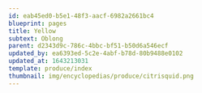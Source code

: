 ```yaml
---
id: eab45ed0-b5e1-48f3-aacf-6982a2661bc4
blueprint: pages
title: Yellow
subtext: Oblong
parent: d2343d9c-786c-4bbc-bf51-b50d6a546ecf
updated_by: ea6393ed-5c2e-4abf-b78d-80b9488e0102
updated_at: 1643213031
template: produce/index
thumbnail: img/encyclopedias/produce/citrisquid.png
---
```

